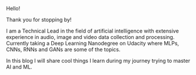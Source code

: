 Hello!

Thank you for stopping by!

I am a Technical Lead in the field of artificial intelligence with extensive experience in audio, image and video data collection and processing. Currently taking a Deep Learning Nanodegree on Udacity where MLPs, CNNs, RNNs and GANs are some of the topics.

In this blog I will share cool things I learn during my journey trying to master AI and ML.
